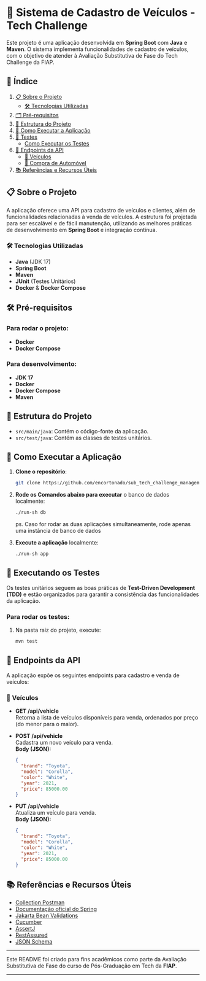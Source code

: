 # 🚗 Sistema de Cadastro de Veículos - Tech Challenge

Este projeto é uma aplicação desenvolvida em **Spring Boot** com **Java** e **Maven**. O sistema implementa funcionalidades de cadastro de veículos, com o objetivo de atender à Avaliação Substitutiva de Fase do Tech Challenge da FIAP.

## 📑 Índice

1. [📋 Sobre o Projeto](#-sobre-o-projeto)
   - [🛠️ Tecnologias Utilizadas](#-tecnologias-utilizadas)
4. [🗂 Pré-requisitos](#-pré-requisitos)
5. [🔧 Estrutura do Projeto](#-estrutura-do-projeto)
6. [🚀 Como Executar a Aplicação](#-como-executar-a-aplicação)
7. [🧪 Testes](#-executando-os-testes)
   - [Como Executar os Testes](#para-rodar-os-testes)
8. [🔗 Endpoints da API](#-endpoints-da-api)
   - [🚗 Veículos](#-veículos)
   - [🛒 Compra de Automóvel](#-compra-de-automóvel)
9. [📚 Referências e Recursos Úteis](#-referências-e-recursos-úteis)



## 📋 Sobre o Projeto

A aplicação oferece uma API para cadastro de veículos e clientes, além de funcionalidades relacionadas à venda de veículos. A estrutura foi projetada para ser escalável e de fácil manutenção, utilizando as melhores práticas de desenvolvimento em **Spring Boot** e integração contínua.

### 🛠️ Tecnologias Utilizadas

- **Java** (JDK 17)
- **Spring Boot**
- **Maven**
- **JUnit** (Testes Unitários)
- **Docker** & **Docker Compose**

## 🛠 Pré-requisitos

### Para rodar o projeto:
- **Docker**
- **Docker Compose**

### Para desenvolvimento:
- **JDK 17**
- **Docker**
- **Docker Compose**
- **Maven**

## 📁 Estrutura do Projeto

- `src/main/java`: Contém o código-fonte da aplicação.
- `src/test/java`: Contém as classes de testes unitários.

## 🚀 Como Executar a Aplicação

1. **Clone o repositório**:
   ```bash
   git clone https://github.com/encortonado/sub_tech_challenge_management_api_fase4.git
   ```

2. **Rode os Comandos abaixo para executar** o banco de dados localmente:
   ```bash
   ./run-sh db
   ```

   ps. Caso for rodar as duas aplicações simultaneamente, rode apenas uma instância de banco de dados

3. **Execute a aplicação** localmente:
   ```bash
   ./run-sh app
   ```


## 🧪 Executando os Testes

Os testes unitários seguem as boas práticas de **Test-Driven Development (TDD)** e estão organizados para garantir a consistência das funcionalidades da aplicação.

### Para rodar os testes:

1. Na pasta raiz do projeto, execute:
   ```bash
   mvn test
   ```

## 🔗 Endpoints da API

A aplicação expõe os seguintes endpoints para cadastro e venda de veículos:

### 🚗 Veículos

- **GET /api/vehicle**  
  Retorna a lista de veículos disponíveis para venda, ordenados por preço (do menor para o maior).

- **POST /api/vehicle**  
  Cadastra um novo veículo para venda.  
  **Body (JSON):**
  ```json
  {
    "brand": "Toyota",
    "model": "Corolla",
    "color": "White",
    "year": 2021,
    "price": 85000.00
  }

- **PUT /api/vehicle**  
  Atualiza um veículo para venda.  
  **Body (JSON):**
  ```json
  {
    "brand": "Toyota",
    "model": "Corolla",
    "color": "White",
    "year": 2021,
    "price": 85000.00
  }


## 📚 Referências e Recursos Úteis


- [Collection Postman](./Tech%20Challenge%20Fase%204.postman_collection.json)
- [Documentação oficial do Spring](https://docs.spring.io)
- [Jakarta Bean Validations](https://beanvalidation.org/)
- [Cucumber](https://cucumber.io)
- [AssertJ](https://assertj.github.io/doc/)
- [RestAssured](https://rest-assured.io/)
- [JSON Schema](https://jsonschema.net/app/schemas/390701)

---

Este README foi criado para fins acadêmicos como parte da Avaliação Substitutiva de Fase do curso de Pós-Graduação em Tech da **FIAP**.

--- 

